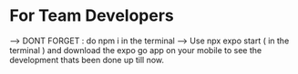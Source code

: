# For Team Developers

--> DONT FORGET : do npm i in the terminal
--> Use npx expo start ( in the terminal ) and download the expo go app on your mobile to see the development thats been done up till now.
